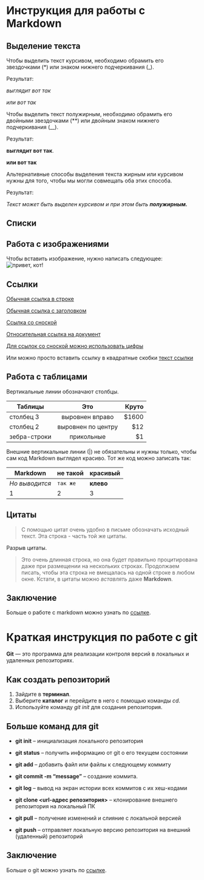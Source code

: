 # Инструкция для работы с Markdown

## Выделение текста

Чтобы выделить текст курсивом, необходимо обрамить его звездочками (*) или знаком нижнего подчеркивания (_).

Результат:

 *выглядит вот так*

 _или вот так_

Чтобы выделить текст полужирным, необходимо обрамить его двойными звездочками (**) или двойным знаком нижнего подчеркивания (__).

 Результат:

**выглядит вот так**.

__или вот так__

Альтернативные способы выделения текста жирным или курсивом нужны для того, чтобы мы могли совмещать оба этих способа.

Результат:

_Текст может быть выделен курсивом и при этом быть **полужирным.**_
## Списки

## Работа с изображениями
Чтобы вставить изображение, нужно написать следующее:
![привет, кот!](meme2.jpg)

## Ссылки

[Обычная ссылка в строке](https://www.google.com)

[Обычная ссылка с заголовком](https://www.google.com "Сайт Google")

[Ссылка со сноской][Произвольный регистронезависимый текст]

[Относительная ссылка на документ](../blob/master/LICENSE)

[Для ссылок со сноской можно использовать цифры][1]

Или можно просто вставить ссылку в квадратные скобки [текст ссылки]


[произвольный регистронезависимый текст]: https://www.mozilla.org
[1]: http://slashdot.org
[текст ссылки]: http://www.reddit.com




## Работа с таблицами

Вертикальные линии обозначают столбцы.

| Таблицы       | Это                | Круто |
| ------------- |:------------------:| -----:|
| столбец 3     | выровнен вправо    | $1600 |
| столбец 2     | выровнен по центру |   $12 |
| зебра-строки  | прикольные         |    $1 |

Внешние вертикальные линии (|) не обязательны и нужны только, чтобы сам код Markdown выглядел красиво. Тот же код можно записать так:

Markdown | не такой | красивый
--- | --- | ---
*Но выводится* | `так же` | **клево**
1 | 2 | 3


## Цитаты

> С помощью цитат очень удобно в письме обозначать исходный текст.
> Эта строка - часть той же цитаты.

Разрыв цитаты.

> Это очень длинная строка, но она будет правильно процитирована даже при размещении на нескольких строках. Продолжаем писать, чтобы эта строка не вмещалась на одной строке в любом окне. Кстати, в цитаты можно *вставлять* даже **Markdown**.

## Заключение
Больше о работе с markdown можно узнать по [ссылке](https://gist.github.com/Jekins/2bf2d0638163f1294637).

# Краткая инструкция по работе с git

**Git** — это программа для реализации контроля версий в локальных и удаленных репозиториях.
## Как создать репозиторий
1. Зайдите в **терминал**.
2. Выберите **каталог** и перейдите в него с помощью команды *cd*.
3. Используйте команду *git init* для создания репозитория.

## Больше команд для git

* __git init__ – инициализация локального репозитория

* __git status__ – получить информацию от git о его текущем состоянии

* __git add__ – добавить файл или файлы к следующему коммиту

* __git commit -m “message”__ – создание коммита.

* __git log__ – вывод на экран истории всех коммитов с их хеш-кодами
* __git clone <url-адрес репозитория>__ – клонирование внешнего репозитория на
локальный ПК
* __git pull__ – получение изменений и слияние с локальной версией
* __git push__ – отправляет локальную версию репозитория на внешний (удаленный) репозиторий 

## Заключение
Больше о git можно узнать по [ссылке](https://docs.github.com/ru/get-started/getting-started-with-git/set-up-git). 



